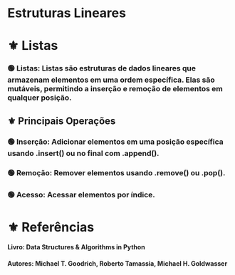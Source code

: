 # **Estruturas Lineares**

# ⚜️ **Listas**

### 🟢 **Listas:** Listas são estruturas de dados lineares que armazenam elementos em uma ordem específica. Elas são mutáveis, permitindo a inserção e remoção de elementos em qualquer posição.
 
## ⚜️ **Principais Operações**

### 🟢 **Inserção:** Adicionar elementos em uma posição específica usando .insert() ou no final com .append().

### 🟢 **Remoção:** Remover elementos usando .remove() ou .pop().

### 🟢 **Acesso:** Acessar elementos por índice.

# ⚜️ **Referências**

#### Livro: Data Structures & Algorithms in Python
#### Autores: Michael T. Goodrich, Roberto Tamassia, Michael H. Goldwasser
